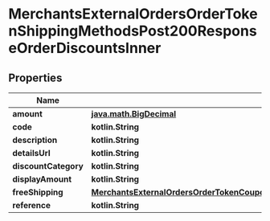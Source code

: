 
# MerchantsExternalOrdersOrderTokenShippingMethodsPost200ResponseOrderDiscountsInner

## Properties
Name | Type | Description | Notes
------------ | ------------- | ------------- | -------------
**amount** | [**java.math.BigDecimal**](java.math.BigDecimal.md) |  |  [optional]
**code** | **kotlin.String** |  |  [optional]
**description** | **kotlin.String** |  |  [optional]
**detailsUrl** | **kotlin.String** |  |  [optional]
**discountCategory** | **kotlin.String** |  |  [optional]
**displayAmount** | **kotlin.String** |  |  [optional]
**freeShipping** | [**MerchantsExternalOrdersOrderTokenCouponsPost200ResponseOrderDiscountsInnerFreeShipping**](MerchantsExternalOrdersOrderTokenCouponsPost200ResponseOrderDiscountsInnerFreeShipping.md) |  |  [optional]
**reference** | **kotlin.String** |  |  [optional]



